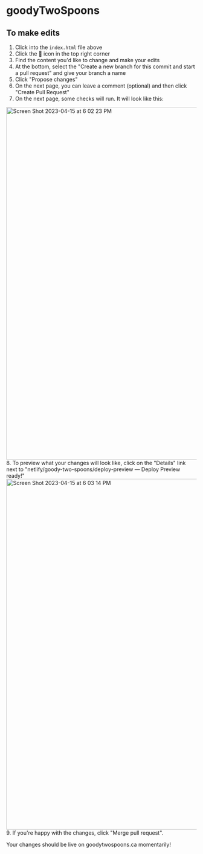 # goodyTwoSpoons

## To make edits

1. Click into the `index.html` file above
2. Click the :pencil: icon in the top right corner
3. Find the content you'd like to change and make your edits
4. At the bottom, select the "Create a new branch for this commit and start a pull request" and give your branch a name
5. Click "Propose changes"
6. On the next page, you can leave a comment (optional) and then click "Create Pull Request"
7. On the next page, some checks will run. It will look like this: 
<img width="934" alt="Screen Shot 2023-04-15 at 6 02 23 PM" src="https://user-images.githubusercontent.com/46503510/232255116-6ff22aa4-d8ee-4239-bd3c-f4ea4eb1ab92.png">
8. To preview what your changes will look like, click on the "Details" link next to "netlify/goody-two-spoons/deploy-preview — Deploy Preview ready!"
<img width="929" alt="Screen Shot 2023-04-15 at 6 03 14 PM" src="https://user-images.githubusercontent.com/46503510/232255126-e8811043-1318-4331-90ff-166a9d0e9a2c.png">
9. If you're happy with the changes, click "Merge pull request". 


Your changes should be live on goodytwospoons.ca momentarily! 

